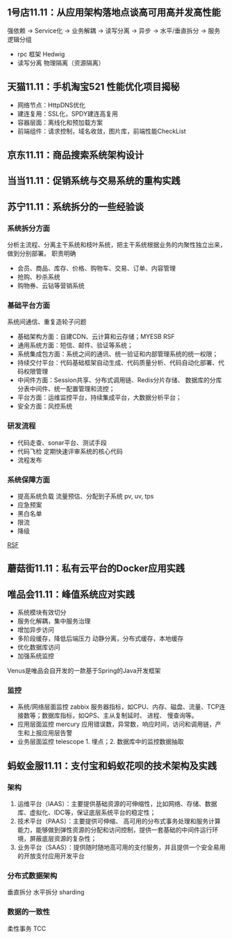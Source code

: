 ## 1号店11.11：从应用架构落地点谈高可用高并发高性能

强依赖 -> Service化 -> 业务解耦 -> 读写分离 -> 异步 -> 水平/垂直拆分 -> 服务逻辑分组

* rpc 框架 Hedwig
* 读写分离 物理隔离（资源隔离）

## 天猫11.11：手机淘宝521 性能优化项目揭秘

* 网络节点：HttpDNS优化
* 建连复用：SSL化，SPDY建连高复用
* 容器层面：离线化和预加载方案
* 前端组件：请求控制，域名收敛，图片库，前端性能CheckList

## 京东11.11：商品搜索系统架构设计

## 当当11.11：促销系统与交易系统的重构实践

## 苏宁11.11：系统拆分的一些经验谈

### 系统拆分方面
分析主流程、分离主干系统和枝叶系统，把主干系统根据业务的内聚性独立出来，做到分别部署。
职责明确

* 会员、商品、库存、价格、购物车、交易、订单、内容管理
* 抢购、秒杀系统
* 购物券、云钻等营销系统

### 基础平台方面
系统间通信、重复造轮子问题

* 基础架构方面：自建CDN、云计算和云存储；MYESB RSF
* 通用系统方面：短信、邮件、验证等系统；
* 系统集成包方面：系统之间的通讯、统一验证和内部管理系统的统一权限；
* 持续交付平台：代码基础框架自动生成、代码质量分析、代码自动化部署、代码权限管理
* 中间件方面：Session共享、分布式调用链、Redis分片存储、 数据库的分库分表中间件、统一配置管理和流控；
* 平台方面：运维监控平台，持续集成平台，大数据分析平台；
* 安全方面：风控系统

### 研发流程

* 代码走查、sonar平台、测试手段
* 代码飞检 定期快速评审系统的核心代码
* 流程发布

### 系统保障方面
* 提高系统负载 流量预估、分配到子系统 pv, uv, tps
* 应急预案
* 黑白名单
* 限流
* 降级

[RSF](https://baijiahao.baidu.com/s?id=1596271852683055173&wfr=spider&for=pc)

## 蘑菇街11.11：私有云平台的Docker应用实践

## 唯品会11.11：峰值系统应对实践

* 系统模块有效切分
* 服务化解耦，集中服务治理
* 增加异步访问
* 多阶段缓存，降低后端压力 动静分离，分布式缓存，本地缓存
* 优化数据库访问
* 加强系统监控

Venus是唯品会自开发的一款基于Spring的Java开发框架

### 监控
* 系统/网络层面监控 zabbix 服务器指标，如CPU、内存、磁盘、流量、TCP连接数等；数据库指标，如QPS、主从复制延时、 进程、 慢查询等。
* 应用层面监控 mercury 应用错误数，异常数，响应时间，访问和调用链，产生和上报应用层告警
* 业务层面监控 telescope 1. 埋点；2. 数据库中的监控数据抽取

## 蚂蚁金服11.11：支付宝和蚂蚁花呗的技术架构及实践

### 架构
1. 运维平台（IAAS）：主要提供基础资源的可伸缩性，比如网络、存储、数据库、虚拟化、IDC等，保证底层系统平台的稳定性；
2. 技术平台（PAAS）：主要提供可伸缩、 高可用的分布式事务处理和服务计算能力，能够做到弹性资源的分配和访问控制，提供一套基础的中间件运行环境，屏蔽底层资源的复杂性；
3. 业务平台（SAAS）：提供随时随地高可用的支付服务，并且提供一个安全易用的开放支付应用开发平台

### 分布式数据架构

垂直拆分
水平拆分 sharding

### 数据的一致性

柔性事务 TCC